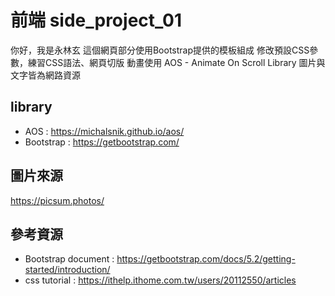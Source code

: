 # 前端 side_project_01
你好，我是永林玄
這個網頁部分使用Bootstrap提供的模板組成
修改預設CSS參數，練習CSS語法、網頁切版
動畫使用 AOS - Animate On Scroll Library
圖片與文字皆為網路資源

## library
- AOS : 
https://michalsnik.github.io/aos/
- Bootstrap :
https://getbootstrap.com/

## 圖片來源
https://picsum.photos/

## 參考資源
- Bootstrap document :
https://getbootstrap.com/docs/5.2/getting-started/introduction/
- css tutorial :
https://ithelp.ithome.com.tw/users/20112550/articles
